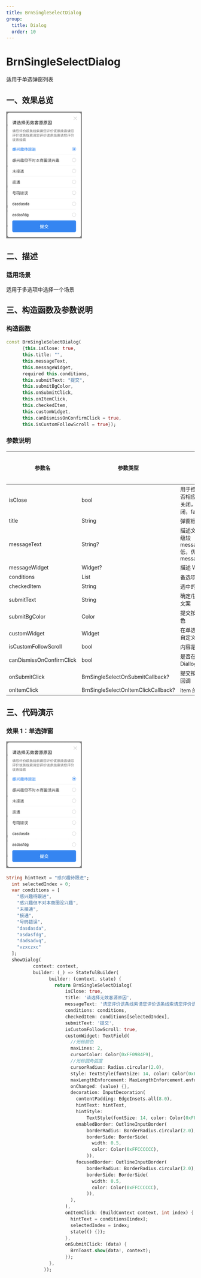 ```yaml
---
title: BrnSingleSelectDialog
group:
  title: Dialog
  order: 10
---
```


# BrnSingleSelectDialog

适用于单选弹窗列表

## 一、效果总览

<img src="./img/BrnSingleSelectDialog.png" style="zoom: 33%;" />

## 二、描述

### 适用场景

适用于多选项中选择一个场景

## 三、构造函数及参数说明

### 构造函数

```dart
const BrnSingleSelectDialog(
      {this.isClose: true,
      this.title: "",
      this.messageText,
      this.messageWidget,
      required this.conditions,
      this.submitText: "提交",
      this.submitBgColor,
      this.onSubmitClick,
      this.onItemClick,
      this.checkedItem,
      this.customWidget,
      this.canDismissOnConfirmClick = true,
      this.isCustomFollowScroll = true});
```

### 参数说明

| **参数名**               | **参数类型**                        | **描述**                                                  | **是否必填** | **默认值** |
| ------------------------ | ----------------------------------- | --------------------------------------------------------- | ------------ | ---------- |
| isClose                  | bool                                | 用于控制弹窗是否相应电机外部关闭，true 关闭，false 不关闭 | 否           | true       |
| title                    | String                              | 弹窗标题名称                                              | 否           | ""         |
| messageText              | String?                             | 描述文案，优先级较 messageWidget 低，优先使用 messageWidget                                                | 否           |            |
| messageWidget            | Widget?                             | 描述 Widget                                          | 否           |            |
| conditions               | List<String>                        | 备选项数组                                                | 否           |            |
| checkedItem              | String                              | 选中的选项名称                                            | 否           |            |
| submitText               | String                              | 确定/提交 按钮文案                                        | 否           |            |
| submitBgColor            | Color                               | 提交按钮背景颜色                                          | 否           |            |
| customWidget             | Widget                              | 在单选列表底部自定义 Widget                               | 否           | null       |
| isCustomFollowScroll     | bool                                | 内容是否可滑动                                            | 否           | true       |
| canDismissOnConfirmClick | bool                                | 是否在点击时让 Diallog 消失                               | 否           | true       |
| onSubmitClick            | BrnSingleSelectOnSubmitCallback?    | 提交按钮点击的回调                                        | 否           |            |
| onItemClick              | BrnSingleSelectOnItemClickCallback? | item 的点击回调                                           | 否           |            |

## 三、代码演示

### 效果 1：单选弹窗

<img src="./img/BrnSingleSelectDialog.png" style="zoom: 33%;" />


```dart
String hintText = "感兴趣待跟进";
  int selectedIndex = 0;
  var conditions = [
    "感兴趣待跟进",
    "感兴趣但不对本商圈没兴趣",
    "未接通",
    "接通",
    "号码错误",
    "dasdasda",
    "asdasfdg",
    "dadsadvq",
    "vzxczxc"
  ];
  showDialog(
          context: context,
          builder: (_) => StatefulBuilder(
                builder: (context, state) {
                  return BrnSingleSelectDialog(
                      isClose: true,
                      title: '请选择无效客源原因',
                      messageText: '请您评价该条线索请您评价该条线索请您评价该条线索请您评价该条线索请您评价该条线索',
                      conditions: conditions,
                      checkedItem: conditions[selectedIndex],
                      submitText: '提交',
                      isCustomFollowScroll: true,
                      customWidget: TextField(
                        //光标颜色
                        maxLines: 2,
                        cursorColor: Color(0xFF0984F9),
                        //光标圆角弧度
                        cursorRadius: Radius.circular(2.0),
                        style: TextStyle(fontSize: 14, color: Color(0xFF222222)),
                        maxLengthEnforcement: MaxLengthEnforcement.enforced,
                        onChanged: (value) {},
                        decoration: InputDecoration(
                          contentPadding: EdgeInsets.all(8.0),
                          hintText: hintText,
                          hintStyle:
                              TextStyle(fontSize: 14, color: Color(0xFFCCCCCC)),
                          enabledBorder: OutlineInputBorder(
                              borderRadius: BorderRadius.circular(2.0),
                              borderSide: BorderSide(
                                width: 0.5,
                                color: Color(0xFFCCCCCC),
                              )),
                          focusedBorder: OutlineInputBorder(
                              borderRadius: BorderRadius.circular(2.0),
                              borderSide: BorderSide(
                                width: 0.5,
                                color: Color(0xFFCCCCCC),
                              )),
                        ),
                      ),
                      onItemClick: (BuildContext context, int index) {
                        hintText = conditions[index];
                        selectedIndex = index;
                        state(() {});
                      },
                      onSubmitClick: (data) {
                        BrnToast.show(data!, context);
                      });
                },
              ));
```
